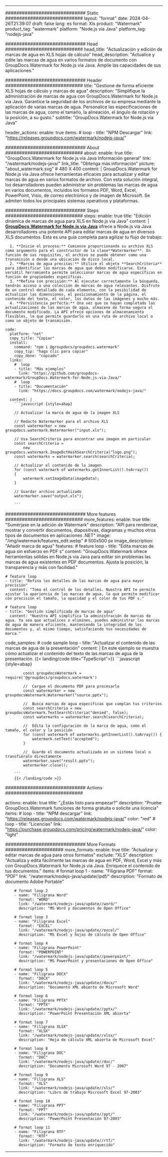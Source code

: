 
---
############################# Static ############################
layout: "format"
date:  2024-04-26T21:39:07
draft: false
lang: es
format: Xls
product: "Watermark"
product_tag: "watermark"
platform: "Node.js via Java"
platform_tag: "nodejs-java"

############################# Head ############################
head_title: "Actualización y edición de marcas de agua en XLS hojas de cálculo"
head_description: "Actualice y edite las marcas de agua en varios formatos de documento con GroupDocs.Watermark for Node.js via Java. Amplíe las capacidades de sus aplicaciones."

############################# Header ############################
title: "Gestione de forma eficiente XLS hojas de cálculo y marcas de agua" 
description: "Simplifique la administración de marcas de agua con GroupDocs.Watermark for Node.js via Java. Garantice la seguridad de los archivos de su empresa mediante la aplicación de varias marcas de agua. Personalice las especificaciones de las marcas de agua, como el tamaño, la alineación, el ángulo de rotación y la posición, a su gusto."
subtitle: "GroupDocs.Watermark for Node.js via Java" 

header_actions:
  enable: true
  items:
    #  loop
    - title: "NPM Descargar"
      link: "https://releases.groupdocs.com/watermark/nodejs-java/"
      
############################# About ############################
about:
    enable: true
    title: "GroupDocs.Watermark for Node.js via Java Información general"
    link: "/watermark/nodejs-java/"
    link_title: "Obtenga más información"
    picture: "about_watermark.svg" # 480 X 400
    content: |
       GroupDocs.Watermark for Node.js via Java ofrece herramientas eficaces para actualizar y editar marcas de agua en varios formatos de archivo. Con esta solución integral, los desarrolladores pueden administrar sin problemas las marcas de agua en varios documentos, incluidos los formatos PDF, Word, Excel, PowerPoint, Visio, de correo electrónico y de imagen de Microsoft. Se admiten todos los principales sistemas operativos y plataformas.

############################# Steps ############################
steps:
    enable: true
    title: "Edición dinámica de marcas de agua para XLS en Node.js via Java"
    content: |
      **[GroupDocs.Watermark for Node.js via Java](https://products.groupdocs.com/watermark/nodejs-java/)** ofrece a Node.js via Java desarrolladores una potente API para editar marcas de agua en diversos XLS documentos. Esta es una guía completa para agilizar tu flujo de trabajo:
      
      1. **Inicie el proceso:** Comience proporcionando su archivo XLS como argumento para el constructor de la clase**Watermarker**. En función de sus requisitos, el archivo se puede obtener como una transmisión o desde una ubicación de disco local.
      2. **Marcas de agua precisas:** Utilice el objeto **SearchCriteria** para identificar las marcas de agua que deben modificarse. Esta versátil herramienta permite seleccionar marcas de agua específicas en función de propiedades específicas.
      3. **Refina con precisión:** Al ejecutar correctamente la búsqueda, tendrás acceso a una colección de marcas de agua relevantes. Disfrute de un control detallado de cada elemento, con la posibilidad de actualizar las dimensiones, el posicionamiento de la página, el contenido del texto, el color, los datos de las imágenes y mucho más.
      4. **Persistencia perfecta:** Una vez que se hayan completado las actualizaciones de las marcas de agua, almacene de forma segura el documento modificado. La API ofrece opciones de almacenamiento flexibles, lo que permite guardarlo en una ruta de archivo local o como un objeto de transmisión.
   
    code:
      platform: "net"
      copy_title: "Copiar"
      install:
        command: "npm i @groupdocs/groupdocs.watermark"
        copy_tip: "haga clic para copiar"
        copy_done: "copiado"
      links:
        #  loop
        - title: "Más ejemplos"
          link: "https://github.com/groupdocs-watermark/GroupDocs.Watermark-for-Node.js-via-Java/"
        #  loop
        - title: "Documentación"
          link: "https://docs.groupdocs.com/watermark/nodejs-java/"
          
      content: |
        ```javascript {style=abap}

        // Actualizar la marca de agua de la imagen XLS

        // Redacte Watermarker para el archivo XLS
        const watermarker = new groupdocs.watermark.Watermarker("input.xls");

        // Usa SearchCriteria para encontrar una imagen en particular
        const searchCriteria = 
            new groupdocs.watermark.ImageDctHashSearchCriteria("logo.png");
        const watermarks = watermarker.search(searchCriteria);
        
        // Actualizar el contenido de la imagen
        for (const watermark of watermarks.getInnerList().toArray())
        {
            watermark.setImageData(imageData);
        }

        // Guardar archivo actualizado
        watermarker.save("output.xls");
        
        ```            

############################# More features ############################
more_features:
  enable: true
  title: "Sumérjase en la adición de Watermark"
  description: "API para renderizar, mostrar y convertir documentos, diapositivas, diagramas y muchos otros tipos de documentos en aplicaciones .NET"
  image: "/img/watermark/features_edit.webp" # 500x500 px
  image_description: "Añadir marca de agua"
  features:
    # feature loop
    - title: "Edita marcas de agua sin esfuerzo en PDF s"
      content: "GroupDocs.Watermark ofrece herramientas sólidas en Node.js via Java para editar sin problemas las marcas de agua existentes en PDF documentos. Ajusta la posición, la transparencia y más con facilidad."

    # feature loop
    - title: "Refina los detalles de las marcas de agua para mayor precisión"
      content: "Toma el control de los detalles. Nuestra API te permite ajustar la apariencia de las marcas de agua, lo que permite modificar con precisión el tamaño, la opacidad y el color de tus PDF s."

    # feature loop
    - title: "Gestión simplificada de marcas de agua"
      content: "Nuestra API simplifica la administración de marcas de agua. Ya sea que actualices o elimines, puedes administrar las marcas de agua de manera eficiente, manteniendo la integridad de los documentos y, al mismo tiempo, satisfaciendo tus necesidades de marca."
      
  code_samples:
    # code sample loop
    - title: "Actualizar el contenido de las marcas de agua de la presentación"
      content: |
        En este ejemplo se muestra cómo actualizar el contenido del texto de las marcas de agua de la presentación.
        {{< landing/code title="TypeScript">}}
        ```javascript {style=abap}
        
            const groupdocsWatermark = require('@groupdocs/groupdocs.watermark')

            //  Cargue el documento PDF para procesarlo
            const watermarker = new groupdocsWatermark.Watermarker("source.pptx");

            //  Busca marcas de agua específicas que cumplan tus criterios
            const searchCriteria = new groupdocsWatermark.TextSearchCriteria("denied", false);
            const watermarks = watermarker.search(searchCriteria);
  
            //  Edita la configuración de la marca de agua, como el tamaño, el color y la posición
            for (const watermark of watermarks.getInnerList().toArray()) {
                watermark.setText("accepted");
            }

            //  Guarde el documento actualizado en un sistema local o transfiéralo directamente
            watermarker.save("result.pptx");
            watermarker.close();

        ```
        {{< /landing/code >}}


############################# Actions ############################

actions:
  enable: true
  title: "¿Estás listo para empezar?"
  description: "Pruebe GroupDocs.Watermark funciones de forma gratuita o solicite una licencia"
  items:
    #  loop
    - title: "NPM descargar"
      link: "https://releases.groupdocs.com/watermark/nodejs-java/"
      color: "red"
        #  loop
    - title: "Licencias"
      link: "https://purchase.groupdocs.com/pricing/watermark/nodejs-java/"
      color: "light"


############################# More Formats #####################
more_formats:
    enable: true
    title: "Actualizar y editar marcas de agua para otros formatos"
    exclude: "XLS"
    description: "Actualiza y edita fácilmente las marcas de agua en PDF, Word, Excel y más con GroupDocs.Watermark for Node.js via Java. Enriquece el contenido de tus documentos."
    items: 
        # format loop 1
        - name: "Filigrana PDF"
          format: "PDF"
          link: "/watermark/nodejs-java/update//pdf/"
          description: "Formato de documento Adobe Portable"

        # format loop 2
        - name: "Filigrana Word"
          format: "WORD"
          link: "/watermark/nodejs-java/update//word/"
          description: "MS Word y documentos de Open Office"
          
        # format loop 3
        - name: "Filigrana Excel"
          format: "EXCEL"
          link: "/watermark/nodejs-java/update//excel/"
          description: "MS Excel y hojas de cálculo de Open Office"

        # format loop 4
        - name: "Filigrana PowerPoint"
          format: "POWERPOINT"
          link: "/watermark/nodejs-java/update//powerpoint/"
          description: "MS PowerPoint y presentaciones de Open Office"

        # format loop 5
        - name: "Filigrana DOCX"
          format: "DOCX"
          link: "/watermark/nodejs-java/update//docx/"
          description: "Documento XML abierto de Microsoft Word"
          
        # format loop 6
        - name: "Filigrana PPTX"
          format: "PPTX"
          link: "/watermark/nodejs-java/update//pptx/"
          description: "PowerPoint Presentación XML abierta"
          
        # format loop 7
        - name: "Filigrana XLSX"
          format: "XLSX"
          link: "/watermark/nodejs-java/update//xlsx/"
          description: "Hoja de cálculo XML abierta de Microsoft Excel"

        # format loop 8
        - name: "Filigrana DOC"
          format: "DOC"
          link: "/watermark/nodejs-java/update//doc/"
          description: "Documento Microsoft Word 97 - 2007"

        # format loop 9
        - name: "Filigrana XLS"
          format: "XLS"
          link: "/watermark/nodejs-java/update//xls/"
          description: "Libro de trabajo Microsoft Excel 97-2003"

        # format loop 10
        - name: "Filigrana PPT"
          format: "PPT"
          link: "/watermark/nodejs-java/update//ppt/"
          description: "PowerPoint Presentación 97-2003"

        # format loop 11
        - name: "Filigrana RTF"
          format: "RTF"
          link: "/watermark/nodejs-java/update//rtf/"
          description: "Formato de texto enriquecido"

---